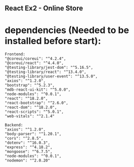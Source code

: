 ## React Ex2 - Online Store

# dependencies (Needed to be installed before start):
    Frontend:
    "@coreui/coreui": "^4.2.4",
    "@coreui/react": "^4.4.0",
    "@testing-library/jest-dom": "^5.16.5",
    "@testing-library/react": "^13.4.0",
    "@testing-library/user-event": "^13.5.0",
    "axios": "^1.2.0",
    "bootstrap": "^5.2.3",
    "mdb-react-ui-kit": "^5.0.0",
    "node-modules": "^0.0.1",
    "react": "^18.2.0",
    "react-bootstrap": "^2.6.0",
    "react-dom": "^18.2.0",
    "react-scripts": "^5.0.1",
    "web-vitals": "^2.1.4"

    Backend:
    "axios": "^1.2.0",
    "body-parser": "^1.20.1",
    "cors": "^2.8.5",
    "dotenv": "^16.0.3",
    "express": "^4.18.2",
    "mongoose": "^6.7.5",
    "node-modules": "^0.0.1",
    "nodemon": "^2.0.20"